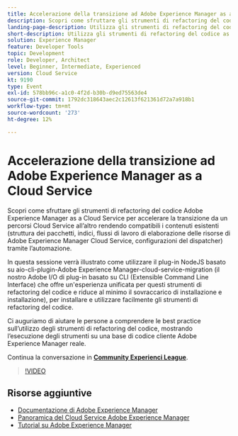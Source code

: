 ```yaml
---
title: Accelerazione della transizione ad Adobe Experience Manager as a Cloud Service
description: Scopri come sfruttare gli strumenti di refactoring del codice Adobe Experience Manager as a Cloud Service per accelerare la transizione da un percorsi Cloud Service all’altro rendendo compatibili i contenuti esistenti (struttura dei pacchetti, indici, flussi di lavoro di elaborazione delle risorse di Adobe Experience Manager Cloud Service, configurazioni del dispatcher) tramite l’automazione.
landing-page-description: Utilizza gli strumenti di refactoring del codice as a Cloud Service all’AEM per accelerare la transizione al Cloud Service.
short-description: Utilizza gli strumenti di refactoring del codice as a Cloud Service all’AEM per accelerare la transizione al Cloud Service.
solution: Experience Manager
feature: Developer Tools
topic: Development
role: Developer, Architect
level: Beginner, Intermediate, Experienced
version: Cloud Service
kt: 9190
type: Event
exl-id: 578bb96c-a1c0-4f2d-b30b-d9ed75563de4
source-git-commit: 1792dc318643aec2c12613f621361d72a7a918b1
workflow-type: tm+mt
source-wordcount: '273'
ht-degree: 12%

---
```


# Accelerazione della transizione ad Adobe Experience Manager as a Cloud Service

Scopri come sfruttare gli strumenti di refactoring del codice Adobe Experience Manager as a Cloud Service per accelerare la transizione da un percorsi Cloud Service all’altro rendendo compatibili i contenuti esistenti (struttura dei pacchetti, indici, flussi di lavoro di elaborazione delle risorse di Adobe Experience Manager Cloud Service, configurazioni del dispatcher) tramite l’automazione.

In questa sessione verrà illustrato come utilizzare il plug-in NodeJS basato su aio-cli-plugin-Adobe Experience Manager-cloud-service-migration (il nostro Adobe I/O di plug-in basato su CLI (Extensible Command Line Interface) che offre un&#39;esperienza unificata per questi strumenti di refactoring del codice e riduce al minimo il sovraccarico di installazione e installazione), per installare e utilizzare facilmente gli strumenti di refactoring del codice.

Ci auguriamo di aiutare le persone a comprendere le best practice sull’utilizzo degli strumenti di refactoring del codice, mostrando l’esecuzione degli strumenti su una base di codice cliente Adobe Experience Manager reale.

Continua la conversazione in **[Community Experienci League](https://adobe.ly/3ETr7FI)**.

>[!VIDEO](https://video.tv.adobe.com/v/338036/?quality=12&learn=on&hidetitle=true)

## Risorse aggiuntive

- [Documentazione di Adobe Experience Manager ](https://experienceleague.adobe.com/docs/experience-manager-cloud-service.html?lang=it)
- [Panoramica del Cloud Service Adobe Experience Manager](https://experienceleague.adobe.com/docs/experience-manager-cloud-service/overview/home.html)
- [Tutorial su Adobe Experience Manager](https://experienceleague.adobe.com/docs/experience-manager-tutorials.html)
